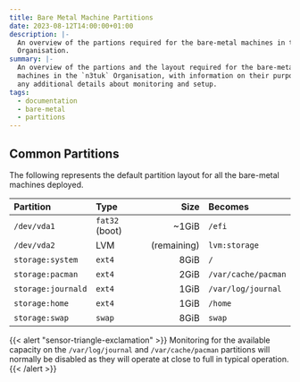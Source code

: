 ```yaml
---
title: Bare Metal Machine Partitions
date: 2023-08-12T14:00:00+01:00
description: |-
  An overview of the partions required for the bare-metal machines in the n3tuk
  Organisation.
summary: |-
  An overview of the partions and the layout required for the bare-metal
  machines in the `n3tuk` Organisation, with information on their purpose and
  any additional details about monitoring and setup.
tags:
  - documentation
  - bare-metal
  - partitions
---
```


## Common Partitions

The following represents the default partition layout for all the bare-metal
machines deployed.

| Partition          | Type           |        Size | Becomes             |
| :----------------- | :------------- | ----------: | :------------------ |
| `/dev/vda1`        | `fat32` (boot) |       ~1GiB | `/efi`              |
| `/dev/vda2`        | LVM            | (remaining) | `lvm:storage`       |
| `storage:system`   | `ext4`         |        8GiB | `/`                 |
| `storage:pacman`   | `ext4`         |        2GiB | `/var/cache/pacman` |
| `storage:journald` | `ext4`         |        1GiB | `/var/log/journal`  |
| `storage:home`     | `ext4`         |        1GiB | `/home`             |
| `storage:swap`     | `swap`         |        8GiB | `swap`              |

{{< alert "sensor-triangle-exclamation" >}} Monitoring for the available
capacity on the `/var/log/journal` and `/var/cache/pacman` partitions will
normally be disabled as they will operate at close to full in typical operation.
{{< /alert >}}
